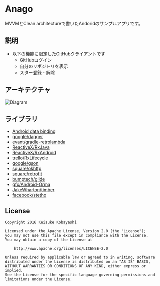 # Anago

MVVMとClean architectureで書いたAndoridのサンプルアプリです。

## 説明

- 以下の機能に限定したGitHubクライアントです
  - GitHubログイン
  - 自分のリポジトリを表示
  - スター登録・解除

## アーキテクチャ

![Diagram](https://raw.github.com/kobakei/Anago/master/art/diagram.png)

## ライブラリ

- [Android data binding](https://developer.android.com/topic/libraries/data-binding/index.html)
- [google/dagger](https://github.com/google/dagger)
- [evant/gradle-retrolambda](https://github.com/evant/gradle-retrolambda)
- [ReactiveX/RxJava](https://github.com/ReactiveX/RxJava)
- [ReactiveX/RxAndroid](https://github.com/ReactiveX/RxAndroid)
- [trello/RxLifecycle](https://github.com/trello/RxLifecycle)
- [google/gson](https://github.com/google/gson)
- [square/okhttp](https://github.com/square/okhttp)
- [square/retrofit](https://github.com/square/retrofit)
- [bumptech/glide](https://github.com/bumptech/glide)
- [gfx/Android-Orma](https://github.com/gfx/Android-Orma)
- [JakeWharton/timber](https://github.com/JakeWharton/timber)
- [facebook/stetho](https://github.com/facebook/stetho)

## License

```
Copyright 2016 Keisuke Kobayashi

Licensed under the Apache License, Version 2.0 (the "License");
you may not use this file except in compliance with the License.
You may obtain a copy of the License at

    http://www.apache.org/licenses/LICENSE-2.0

Unless required by applicable law or agreed to in writing, software
distributed under the License is distributed on an "AS IS" BASIS,
WITHOUT WARRANTIES OR CONDITIONS OF ANY KIND, either express or implied.
See the License for the specific language governing permissions and
limitations under the License.
```
